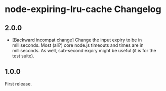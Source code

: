 # node-expiring-lru-cache Changelog

## 2.0.0

- [Backward incompat change] Change the input expiry to be in milliseconds.
  Most (all?) core node.js timeouts and times are in milliseconds. As well,
  sub-second expiry might be useful (it is for the test suite).


## 1.0.0

First release.

